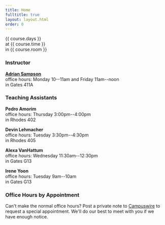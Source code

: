 ```yaml
---
title: Home
fulltitle: true
layout: layout.html
order: 0
---
```

{{ course.days }}  
at {{ course.time }}  
in {{ course.room }}

### Instructor

[**Adrian Sampson**][adrian]  
office hours: Monday 10--11am and Friday 11am--noon  
in Gates 411A

### Teaching Assistants

**Pedro Amorim**   
office hours: Thursday 3:00pm--4:00pm   
in Rhodes 402

**Devin Lehmacher**   
office hours: Tuesday 3:30pm--4:30pm   
in Rhodes 405

**Alexa VanHattum**  
office hours: Wednesday 11:30am--12:30pm  
in Gates G13

**Irene Yoon**  
office hours: Tuesday 9am--10am  
in Gates G13

### Office Hours by Appointment

Can't make the normal office hours? Post a private note to [Campuswire][cw] to request a special appointment.
We'll do our best to meet with you if we have enough notice.

[adrian]: http://www.cs.cornell.edu/~asampson/
[cw]: https://campuswire.com/c/G8507B91A
